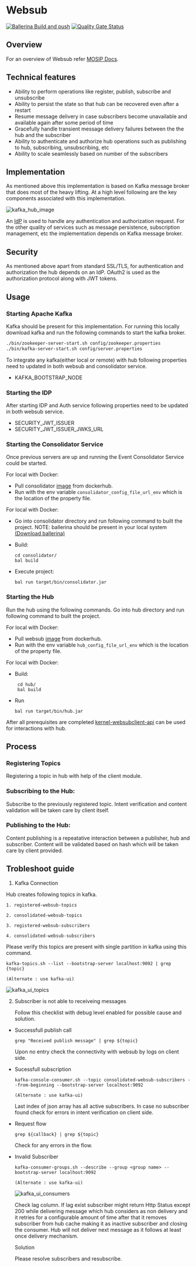 # Websub
[![Ballerina Build and push](https://github.com/mosip/websub/actions/workflows/push_trigger.yml/badge.svg?branch=develop)](https://github.com/mosip/websub/actions/workflows/push_trigger.yml)
[![Quality Gate Status](https://sonarcloud.io/api/project_badges/measure?branch=develop&project=mosip_websub&metric=alert_status)](https://sonarcloud.io/dashboard?branch=develop&id=mosip_websub)

## Overview
For an overview of Websub refer [MOSIP Docs](https://nayakrounak.gitbook.io/mosip-docs/modules/websub).

## Technical features
 - Ability to perform operations like register, publish, subscribe and unsubscribe
 - Ability to persist the state so that hub can be recovered even after a restart
 - Resume message delivery in case subscribers become unavailable and available again after some period of time
 - Gracefully handle transient message delivery failures between the the hub and the subscriber
 - Ability to authenticate and authorize hub operations such as publishing to hub, subscribing, unsubscribing, etc
 - Ability to scale seamlessly based on number of the subscribers

## Implementation
As mentioned above this implementation is based on Kafka message broker that does most of the heavy lifting.  At a high level following are the key components associated with this implementation.

![kafka_hub_image](design/_images/kafka_hub_image.png)

An [IdP](https://en.wikipedia.org/wiki/Identity_provider) is used to handle any authentication and authorization request. For the other quality of services such as message persistence, subscription management, etc the implementation depends on Kafka message broker.

## Security
As mentioned above apart from standard SSL/TLS, for authentication and authorization the hub depends on an IdP.  OAuth2 is used as the authorization protocol along with JWT tokens.

## Usage

###  Starting Apache Kafka
Kafka should be present for this implementation. For running this locally download kafka and run the following commands to start the kafka broker.
```sh
./bin/zookeeper-server-start.sh config/zookeeper.properties
./bin/kafka-server-start.sh config/server.properties
```

To integrate any kafka(either local or remote) with hub following properties need to updated in both websub and consolidator service.

 - KAFKA_BOOTSTRAP_NODE

### Starting the IDP
After starting IDP and Auth service following properties need to be updated in both websub service.

 - SECURITY_JWT_ISSUER
 - SECURITY_JWT_ISSUER_JWKS_URL

### Starting the Consolidator Service
Once previous servers are up and running the Event Consolidator Service could be started. 

For local with Docker:

 - Pull consolidator [image](https://hub.docker.com/r/mosipdev/consolidator-websub-service) from dockerhub.
 - Run with the env variable `consolidator_config_file_url_env` which is the location of the property file.
 
For local with Docker:
 
 - Go into consolidator directory and run following command to built the project.
NOTE: ballerina should be present in your local system [(Download ballerina)](https://ballerina.io/downloads/)

 - Build:
    ```
    cd consolidator/
    bal build
    ```

 - Execute project:
    ```
    bal run target/bin/consolidator.jar
    ```

### Starting the Hub
Run the hub using the following commands. Go into hub directory and run following command to built the project.

For local with Docker:

 - Pull websub [image](https://hub.docker.com/r/mosipdev/websub-service) from dockerhub.
 - Run with the env variable `hub_config_file_url_env` which is the location of the property file.
 
For local with Docker:
 
 -  Build:
    ``` 
     cd hub/
     bal build
    ``` 
 - Run
    ``` 
    bal run target/bin/hub.jar
    ``` 

After all prerequisites are completed [kernel-websubclient-api](https://github.com/mosip/commons/tree/master/kernel/kernel-websubclient-api) can be used for interactions with hub.

## Process

### Registering Topics
Registering a topic in hub with help of the client module. 

### Subscribing to the Hub:
Subscribe to the previously registered topic. Intent verification and content validation will be taken care by client itself.


### Publishing to the Hub:
Content publishing is a repeatative interaction between a publisher, hub and subscriber. Content will be validated based on hash which will be taken care by client provided.

## Trobleshoot guide

1. Kafka Connection

Hub creates following topics in kafka.

```
1. registered-websub-topics

2. consolidated-websub-topics

3. registered-websub-subscribers

4. consolidated-websub-subscribers
```
  

Please verify this topics are present with single partition in kafka using this command.

  
```
kafka-topics.sh --list --bootstrap-server localhost:9092 | grep {topic}

(Alternate : use kafka-ui)
```

![kafka_ui_topics](design/_images/kafka_ui_topics.png) 
  
  

2. Subscriber is not able to receiveing messages

   Follow this checklist with debug level enabled for possible cause and solution.  

- Successfull publish call

   ```
   grep "Received publish message" | grep ${topic} 
   ```

   Upon no entry check the connectivity with websub by logs on client side.

- Sucessfull subscription

   ```
   kafka-console-consumer.sh --topic consolidated-websub-subscribers --from-beginning --bootstrap-server localhost:9092
   
   (Alternate : use kafka-ui)
   ```
   Last index of json array has all active subscribers. In case no subscriber found check for errors in intent verification on client side.

- Request flow

   ```
   grep ${callback} | grep ${topic} 
   ```

   Check for any errors in the flow.

- Invalid Subscriber

   ```
   kafka-consumer-groups.sh --describe --group <group name> --bootstrap-server localhost:9092

   (Alternate : use kafka-ui)
   ```
   ![kafka_ui_consumers](design/_images/kafka_ui_consumers.png)

   Check lag column. If lag exist subscriber might return Http Status except 200 while delivering message which hub considers as non delivery and it retries for a configurable amount of time after that it removes subscriber from hub cache making it as inactive subscriber and closing the consumer. Hub will not deliver next message as it follows at least once delivery mechanism. 
   
   Solution

   Please resolve subscribers and resubscribe.
